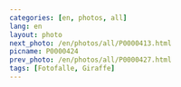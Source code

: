 ```yaml
---
categories: [en, photos, all]
lang: en
layout: photo
next_photo: /en/photos/all/P0000413.html
picname: P0000424
prev_photo: /en/photos/all/P0000427.html
tags: [Fotofalle, Giraffe]
---
```

